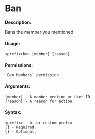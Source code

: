 # Ban

**Description:**

Bans the member you mentioned

#### Usage:

```
<prefix>ban [member] {reason}
```

#### Permissions:

```
`Ban Members` permission
```

#### Arguments:

```
[member] - A member mention or User ID
{reason} - A reason for action
```

#### Syntax:

```
<prefix> - b! or custom prefix
[] - Required.
{} - Optional.
```
